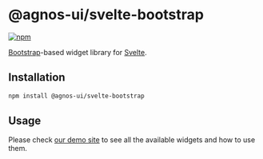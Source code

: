 # @agnos-ui/svelte-bootstrap

[![npm](https://img.shields.io/npm/v/@agnos-ui/svelte-bootstrap)](https://www.npmjs.com/package/@agnos-ui/svelte-bootstrap)

[Bootstrap](https://getbootstrap.com/)-based widget library for [Svelte](https://svelte.dev/).

## Installation

```sh
npm install @agnos-ui/svelte-bootstrap
```

## Usage

Please check [our demo site](https://www.agnosui.dev/latest/) to see all the available widgets and how to use them.
